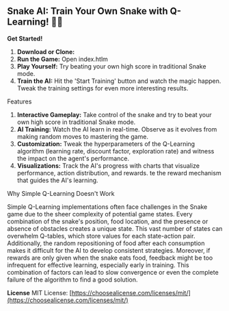 ## **Snake AI: Train Your Own Snake with Q-Learning!** 🐍🧠


**Get Started!**

1. **Download or Clone:**  
2. **Run the Game:** Open index.htlm
3. **Play Yourself:** Try beating your own high score in traditional Snake mode.
4. **Train the AI:** Hit the 'Start Training' button and watch the magic happen. Tweak the training settings for even more interesting results.

Features

1. **Interactive Gameplay:** Take control of the snake and try to beat your own high score in traditional Snake mode.
2. **AI Training:** Watch the AI learn in real-time. Observe as it evolves from making random moves to mastering the game.
3. **Customization:** Tweak the hyperparameters of the Q-Learning algorithm (learning rate, discount factor, exploration rate) and witness the impact on the agent's performance.
4. **Visualizations:** Track the AI's progress with charts that visualize performance, action distribution, and rewards.
te the reward mechanism that guides the AI's learning.

Why Simple Q-Learning Doesn't Work

Simple Q-Learning implementations often face challenges in the Snake game due to the sheer complexity of potential game states. Every combination of the snake's position, food location, and the presence or absence of obstacles creates a unique state.  This vast number of states can overwhelm Q-tables, which store values for each state-action pair.  Additionally, the random repositioning of food after each consumption makes it difficult for the AI to develop consistent strategies.  Moreover, if rewards are only given when the snake eats food,  feedback might be too infrequent for effective learning, especially early in training. This combination of factors can lead to slow convergence or even the complete failure of the algorithm to find a good solution.


**License**
MIT License: [https://choosealicense.com/licenses/mit/](https://choosealicense.com/licenses/mit/) 

